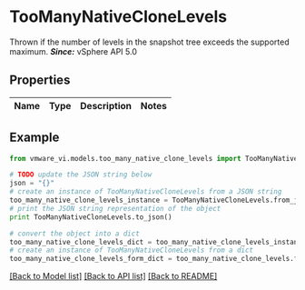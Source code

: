 # TooManyNativeCloneLevels

Thrown if the number of levels in the snapshot tree exceeds the supported maximum.  ***Since:*** vSphere API 5.0 

## Properties
Name | Type | Description | Notes
------------ | ------------- | ------------- | -------------

## Example

```python
from vmware_vi.models.too_many_native_clone_levels import TooManyNativeCloneLevels

# TODO update the JSON string below
json = "{}"
# create an instance of TooManyNativeCloneLevels from a JSON string
too_many_native_clone_levels_instance = TooManyNativeCloneLevels.from_json(json)
# print the JSON string representation of the object
print TooManyNativeCloneLevels.to_json()

# convert the object into a dict
too_many_native_clone_levels_dict = too_many_native_clone_levels_instance.to_dict()
# create an instance of TooManyNativeCloneLevels from a dict
too_many_native_clone_levels_form_dict = too_many_native_clone_levels.from_dict(too_many_native_clone_levels_dict)
```
[[Back to Model list]](../README.md#documentation-for-models) [[Back to API list]](../README.md#documentation-for-api-endpoints) [[Back to README]](../README.md)


